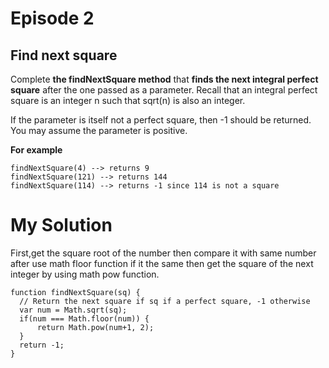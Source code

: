 # Episode 2

## Find next square

Complete **the findNextSquare method** that **finds the next integral perfect square** after the one passed as a parameter. Recall that an integral perfect square is an integer n such that sqrt(n) is also an integer.

If the parameter is itself not a perfect square, then -1 should be returned. You may assume the parameter is positive.

**For example**
```
findNextSquare(4) --> returns 9
findNextSquare(121) --> returns 144
findNextSquare(114) --> returns -1 since 114 is not a square
```

# My Solution

First,get the square root of the number then compare it with same number after use math floor function if it the same then get the square of the next integer by using math pow function.

```javasscript
function findNextSquare(sq) {
  // Return the next square if sq if a perfect square, -1 otherwise
  var num = Math.sqrt(sq);
  if(num === Math.floor(num)) {
      return Math.pow(num+1, 2);
  }
  return -1;
}
```